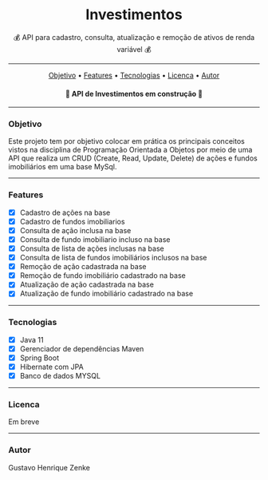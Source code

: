 <h1 align="center">Investimentos</h1>
<p align="center"> 💰 API para cadastro, consulta, atualização e remoção de ativos de renda variável 💰</p>

_________________________________________________________________________________________________________________________________________________

<p align="center">
 <a href="#objetivo">Objetivo</a> •
 <a href="#features">Features</a> • 
 <a href="#tecnologias">Tecnologias</a> • 
 <a href="#licenca">Licenca</a> • 
 <a href="#autor">Autor</a>
</p>

<h4 align="center"> 
	🚧  API de Investimentos em construção 🚧
</h4>

_________________________________________________________________________________________________________________________________________________


### Objetivo
<p>Este projeto tem por objetivo colocar em prática os principais conceitos vistos na disciplina de Programação Orientada a Objetos por meio de uma API que realiza um CRUD (Create, Read, Update, Delete) de ações e fundos imobiliários em uma base MySql.</p>

_________________________________________________________________________________________________________________________________________________

### Features
- [x] Cadastro de ações na base
- [x] Cadastro de fundos imobiliarios
- [x] Consulta de ação inclusa na base
- [x] Consulta de fundo imobiliario incluso na base
- [x] Consulta de lista de ações inclusas na base
- [x] Consulta de lista de fundos imobiliários inclusos na base
- [x] Remoção de ação cadastrada na base
- [x] Remoção de fundo imobiliário cadastrado na base
- [x] Atualização de ação cadastrada na base
- [x] Atualização de fundo imobiliário cadastrado na base

_________________________________________________________________________________________________________________________________________________


### Tecnologias
- [x] Java 11
- [x] Gerenciador de dependências Maven
- [x] Spring Boot
- [x] Hibernate com JPA
- [x] Banco de dados MYSQL

_________________________________________________________________________________________________________________________________________________


### Licenca
<p>Em breve</p>

_________________________________________________________________________________________________________________________________________________

### Autor
<p>Gustavo Henrique Zenke</p>
